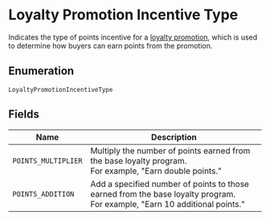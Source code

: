 
# Loyalty Promotion Incentive Type

Indicates the type of points incentive for a [loyalty promotion](../models/loyalty-promotion.md),
which is used to determine how buyers can earn points from the promotion.

## Enumeration

`LoyaltyPromotionIncentiveType`

## Fields

| Name | Description |
|  --- | --- |
| `POINTS_MULTIPLIER` | Multiply the number of points earned from the base loyalty program.<br/>For example, "Earn double points." |
| `POINTS_ADDITION` | Add a specified number of points to those earned from the base loyalty program.<br/>For example, "Earn 10 additional points." |

